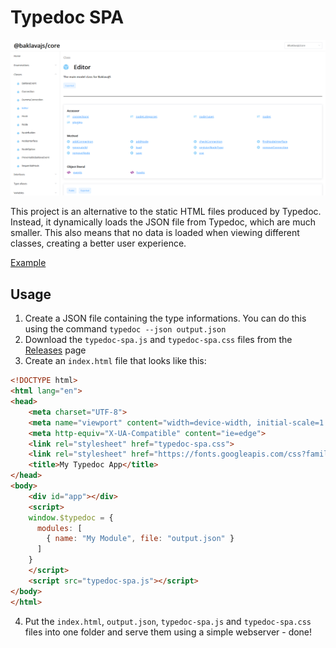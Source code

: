 # Typedoc SPA

![Demo](typedoc_spa_demo.png)

This project is an alternative to the static HTML files produced by Typedoc. Instead, it dynamically loads the JSON file from Typedoc, which are much smaller. This also means that no data is loaded when viewing different classes, creating a better user experience.

[Example](https://newcat.github.io/baklavajs/api/index.html)

## Usage

1. Create a JSON file containing the type informations. You can do this using the command `typedoc --json output.json`
2. Download the `typedoc-spa.js` and `typedoc-spa.css` files from the [Releases](https://github.com/newcat/typedoc-spa/releases) page
3. Create an `index.html` file that looks like this:
```html
<!DOCTYPE html>
<html lang="en">
<head>
    <meta charset="UTF-8">
    <meta name="viewport" content="width=device-width, initial-scale=1.0">
    <meta http-equiv="X-UA-Compatible" content="ie=edge">
    <link rel="stylesheet" href="typedoc-spa.css">
    <link rel="stylesheet" href="https://fonts.googleapis.com/css?family=Noto+Sans"> 
    <title>My Typedoc App</title>
</head>
<body>
    <div id="app"></div>
    <script>
    window.$typedoc = {
      modules: [
        { name: "My Module", file: "output.json" }
      ]
    }
    </script>
    <script src="typedoc-spa.js"></script>
</body>
</html>
```
4. Put the `index.html`, `output.json`, `typedoc-spa.js` and `typedoc-spa.css` files into one folder and serve them using a simple webserver - done!